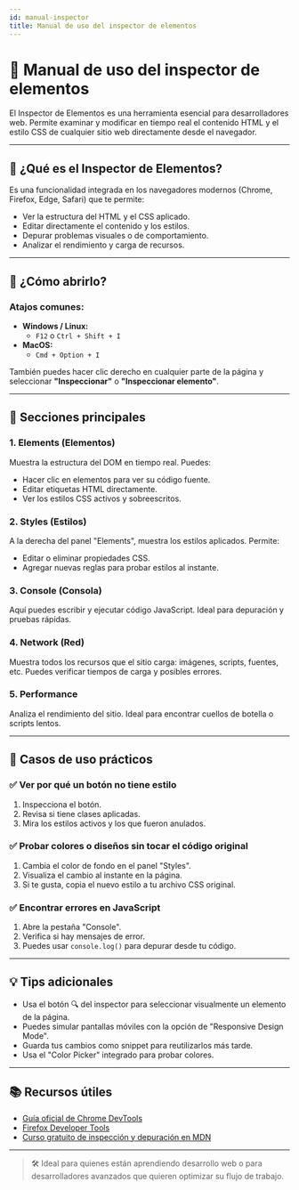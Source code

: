```yaml
---
id: manual-inspector
title: Manual de uso del inspector de elementos
---
```


# 🧪 Manual de uso del inspector de elementos

El Inspector de Elementos es una herramienta esencial para desarrolladores web. Permite examinar y modificar en tiempo real el contenido HTML y el estilo CSS de cualquier sitio web directamente desde el navegador.

---

## 📌 ¿Qué es el Inspector de Elementos?

Es una funcionalidad integrada en los navegadores modernos (Chrome, Firefox, Edge, Safari) que te permite:

- Ver la estructura del HTML y el CSS aplicado.
- Editar directamente el contenido y los estilos.
- Depurar problemas visuales o de comportamiento.
- Analizar el rendimiento y carga de recursos.

---

## 🧭 ¿Cómo abrirlo?

### Atajos comunes:

- **Windows / Linux:**
  - `F12` o `Ctrl + Shift + I`
- **MacOS:**
  - `Cmd + Option + I`

También puedes hacer clic derecho en cualquier parte de la página y seleccionar **"Inspeccionar"** o **"Inspeccionar elemento"**.

---

## 🧱 Secciones principales

### 1. **Elements (Elementos)**
Muestra la estructura del DOM en tiempo real. Puedes:

- Hacer clic en elementos para ver su código fuente.
- Editar etiquetas HTML directamente.
- Ver los estilos CSS activos y sobreescritos.

### 2. **Styles (Estilos)**
A la derecha del panel "Elements", muestra los estilos aplicados. Permite:

- Editar o eliminar propiedades CSS.
- Agregar nuevas reglas para probar estilos al instante.

### 3. **Console (Consola)**
Aquí puedes escribir y ejecutar código JavaScript. Ideal para depuración y pruebas rápidas.

### 4. **Network (Red)**
Muestra todos los recursos que el sitio carga: imágenes, scripts, fuentes, etc. Puedes verificar tiempos de carga y posibles errores.

### 5. **Performance**
Analiza el rendimiento del sitio. Ideal para encontrar cuellos de botella o scripts lentos.

---

## 🧪 Casos de uso prácticos

### ✅ Ver por qué un botón no tiene estilo
1. Inspecciona el botón.
2. Revisa si tiene clases aplicadas.
3. Mira los estilos activos y los que fueron anulados.

### ✅ Probar colores o diseños sin tocar el código original
1. Cambia el color de fondo en el panel "Styles".
2. Visualiza el cambio al instante en la página.
3. Si te gusta, copia el nuevo estilo a tu archivo CSS original.

### ✅ Encontrar errores en JavaScript
1. Abre la pestaña "Console".
2. Verifica si hay mensajes de error.
3. Puedes usar `console.log()` para depurar desde tu código.

---

## 💡 Tips adicionales

- Usa el botón 🔍 del inspector para seleccionar visualmente un elemento de la página.
- Puedes simular pantallas móviles con la opción de "Responsive Design Mode".
- Guarda tus cambios como snippet para reutilizarlos más tarde.
- Usa el "Color Picker" integrado para probar colores.

---

## 📚 Recursos útiles

- [Guía oficial de Chrome DevTools](https://developer.chrome.com/docs/devtools/)
- [Firefox Developer Tools](https://firefox-source-docs.mozilla.org/devtools-user/index.html)
- [Curso gratuito de inspección y depuración en MDN](https://developer.mozilla.org/es/docs/Tools)

---

> 🛠️ Ideal para quienes están aprendiendo desarrollo web o para desarrolladores avanzados que quieren optimizar su flujo de trabajo.


